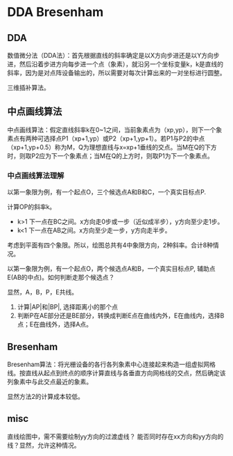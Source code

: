 # DDA Bresenham

## DDA

数值微分法（DDA法）：首先根据直线的斜率确定是以X方向步进还是以Y方向步进，然后沿着步进方向每步进一个点（象素），就沿另一个坐标变量k，k是直线的斜率，因为是对点阵设备输出的，所以需要对每次计算出来的一对坐标进行圆整。



三维插补算法。
## 中点画线算法
中点画线算法：假定直线斜率k在0~1之间，当前象素点为（xp,yp），则下一个象素点有两种可选择点P1（xp+1,yp）或P2（xp+1,yp+1）。若P1与P2的中点（xp+1,yp+0.5）称为M，Q为理想直线与x=xp+1垂线的交点。当M在Q的下方时，则取P2应为下一个象素点；当M在Q的上方时，则取P1为下一个象素点。

### 中点画线算法理解


以第一象限为例，有一个起点O，三个候选点A和B和C，一个真实目标点P.

计算OP的斜率k。
- k>1 下一点在BC之间。x方向走0步或一步（近似成半步），y方向至少走1步。
- k<1 下一点在AB之间。x方向至少走一步，y方向走半步。


考虑到平面有四个象限。所以，绘图总共有4中象限方向，2种斜率。合计8种情况。


以第一象限为例，有一个起点O，两个候选点A和B，一个真实目标点P, 辅助点E(AB的中点)。如何判断走那个候选点？

显然，A，B，P，E共线。

1. 计算|AP|和|BP|, 选择距离小的那个点
2. 判断P在AE部分还是BE部分，转换成判断E点在曲线内外，E在曲线内，选择B点；E在曲线外，选择A点。




## Bresenham
Bresenham算法：将光栅设备的各行各列象素中心连接起来构造一组虚拟网格线。按直线从起点到终点的顺序计算直线与各垂直方向网格线的交点，然后确定该列象素中与此交点最近的象素。




显然方法2的计算成本较低。
## misc

直线绘图中，需不需要绘制yy方向的过渡虚线？
能否同时存在xx方向和yy方向的线？显然，允许这种情况。

